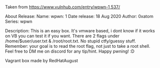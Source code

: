 Taken from https://www.vulnhub.com/entry/wpwn-1,537/ 

About Release:
    Name: wpwn: 1
    Date release: 18 Aug 2020
    Author: 0xatom
    Series: wpwn

Description:
    This is an easy box.
    It's vmware based, i dont know if it works on VB you can test it if you want.
    There are 2 flags under /home/$user/user.txt & /root/root.txt.
    No stupid ctfy/guessy stuff.
    Remember: your goal is to read the root flag, not just to take a root shell. Feel free to DM me on discord for any tip/hint.
    Happy pwning! :D

Vagrant box made by RedHatAugust
